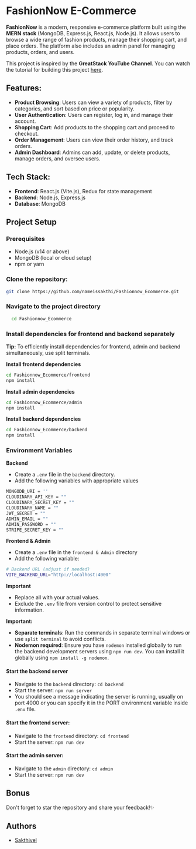 # FashionNow E-Commerce

**FashionNow** is a modern, responsive e-commerce platform built using the **MERN stack** (MongoDB, Express.js, React.js, Node.js). It allows users to browse a wide range of fashion products, manage their shopping cart, and place orders. The platform also includes an admin panel for managing products, orders, and users.

This project is inspired by the **GreatStack YouTube Channel**. You can watch the tutorial for building this project [here](https://youtu.be/7E6um7NGmeE?si=pBnEhqduhcVVInFC).

## Features:
- **Product Browsing**: Users can view a variety of products, filter by categories, and sort based on price or popularity.
- **User Authentication**: Users can register, log in, and manage their account.
- **Shopping Cart**: Add products to the shopping cart and proceed to checkout.
- **Order Management**: Users can view their order history, and track orders.
- **Admin Dashboard**: Admins can add, update, or delete products, manage orders, and oversee users.

## Tech Stack:
- **Frontend**: React.js (Vite.js), Redux for state management
- **Backend**: Node.js, Express.js
- **Database**: MongoDB

## **Project Setup**

### **Prerequisites**
- Node.js (v14 or above)
- MongoDB (local or cloud setup)
- npm or yarn

### **Clone the repository:**
```bash
git clone https://github.com/nameissakthi/Fashionnow_Ecommerce.git
```

### **Navigate to the project directory**
```bash
  cd Fashionnow_Ecommerce
```

### Install dependencies for frontend and backend separately
**Tip:** To efficiently install dependencies for frontend, admin and backend simultaneously, use split terminals.

**Install frontend dependencies**
```bash
cd Fashionnow_Ecommerce/frontend
npm install
```

**Install admin dependencies**
```bash
cd Fashionnow_Ecommerce/admin
npm install
```

**Install backend dependencies**
```bash
cd Fashionnow_Ecommerce/backend
npm install
```

### Environment Variables
**Backend**
- Create a `.env` file in the `backend` directory.
- Add the following variables with appropriate values

```bash
MONGODB_URI = ''    
CLOUDINARY_API_KEY = ""
CLOUDINARY_SECRET_KEY = ""
CLOUDINARY_NAME = ""
JWT_SECRET = ""
ADMIN_EMAIL = ""
ADMIN_PASSWORD = ""
STRIPE_SECRET_KEY = ""
```

**Frontend & Admin**
- Create a `.env` file in the `frontend & Admin` directory
- Add the following variable:
```bash
# Backend URL (adjust if needed)
VITE_BACKEND_URL="http://localhost:4000" 
```

**Important**
- Replace all with your actual values.
- Exclude the `.env` file from version control to protect sensitive information.

**Important:**

- **Separate terminals**: Run the commands in separate terminal windows or use `split terminal` to avoid conflicts.
- **Nodemon required**: Ensure you have `nodemon` installed globally to run the backend development servers using `npm run dev`. You can install it globally using `npm install -g nodemon`.

#### Start the backend server
- Navigate to the `backend` directory: `cd backend`
- Start the server: `npm run server`
- You should see a message indicating the server is running, usually on port 4000 or you can specify it in the PORT environment variable inside `.env` file.

#### Start the frontend server:
- Navigate to the `frontend` directory: `cd frontend`
- Start the server: `npm run dev`

#### Start the admin server:
- Navigate to the `admin` directory: `cd admin`
- Start the server: `npm run dev`

## **Bonus**
Don't forget to star the repository and share your feedback!✨

## Authors
- [Sakthivel](https://github.com/nameissakthi)